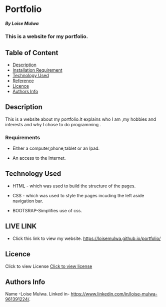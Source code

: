 # Portfolio

##### By Loise Mulwa
### This is a website for my portfolio.

## Table of Content

+ [Description](#description)
+ [Installation Requirement](#Installation)
+ [Technology Used](#technology-used)
+ [Reference](#reference)
+ [Licence](#licence)
+ [Authors Info](#author-Info)

## Description
<p>This is a website about my portfolio.It explains who I am ,my hobbies and interests and why I chose to do programming .</p>



### Requirements

* Either a computer,phone,tablet or an Ipad.

* An access to the Internet.





## Technology Used
* HTML - which was used to build the structure of the pages.

* CSS - which was used to style the pages incuding the left aside navigation bar.
* BOOTSRAP-Simplifies use of css.

## LIVE LINK
* Click this link to view my website. https://loisemulwa.github.io/portfolio/





## Licence
Click to view License [Click to view license](LICENSE)



## Authors Info
Name -Loise Mulwa.
Linked in- https://www.linkedin.com/in/loise-mulwa-961391224/.